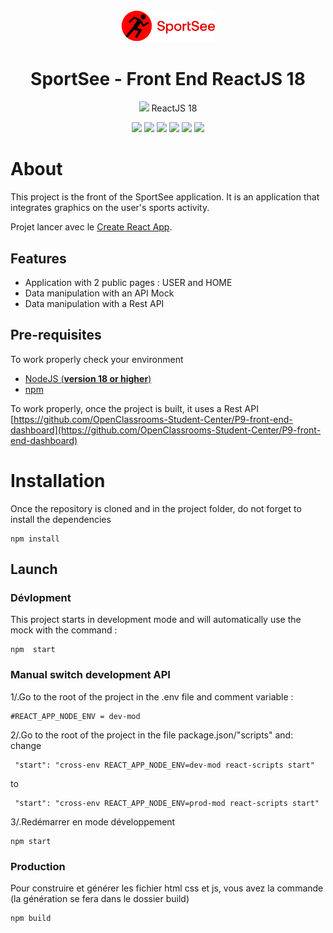 <div align="center">
<img src="./src/assets/images/logo.png" width="150"/>

# SportSee - Front End ReactJS 18

<img src="https://user-images.githubusercontent.com/25181517/183897015-94a058a6-b86e-4e42-a37f-bf92061753e5.png" width="24"/> ReactJS 18

</div>

<p align="center">
    <img src="https://img.shields.io/badge/React-v18.2.0-blue">
    <img src="https://img.shields.io/badge/React--Router-6.9.0-blue">
    <img src="https://img.shields.io/badge/node--lts-18.15.0-brightgreen">   
    <img src="https://img.shields.io/badge/npm-9.5.1-brightgreen">
    <img src="https://img.shields.io/badge/recharts-2.5.0-violet">
    <img src="https://img.shields.io/badge/axios-1.3.4-violet">
  <br>
</p>

# About

This project is the front of the SportSee application. It is an application that integrates graphics on the user's sports activity.

Projet lancer avec le [Create React App](https://github.com/facebook/create-react-app).

## Features

- Application with 2 public pages : USER and HOME
- Data manipulation with an API Mock
- Data manipulation with a Rest API

## Pre-requisites

To work properly check your environment

- [NodeJS (**version 18 or higher**)](https://nodejs.org/en/)
- [npm](https://www.npmjs.com/)

To work properly, once the project is built, it uses a Rest API
[https://github.com/OpenClassrooms-Student-Center/P9-front-end-dashboard](https://github.com/OpenClassrooms-Student-Center/P9-front-end-dashboard)

# Installation

Once the repository is cloned and in the project folder, do not forget to install the dependencies

```
npm install
```

## Launch

### Dévlopment

This project starts in development mode and will automatically use the mock with the command :

```
npm  start
```

### Manual switch development API

1/.Go to the root of the project in the .env file and comment variable :

```
#REACT_APP_NODE_ENV = dev-mod
```

2/.Go to the root of the project in the file package.json/"scripts" and:
change

```
 "start": "cross-env REACT_APP_NODE_ENV=dev-mod react-scripts start"
```

to

```
 "start": "cross-env REACT_APP_NODE_ENV=prod-mod react-scripts start"
```

3/.Redémarrer en mode développement

```
npm start
```

### Production

Pour construire et générer les fichier html css et js, vous avez la commande (la génération se fera dans le dossier build)

```
npm build
```
